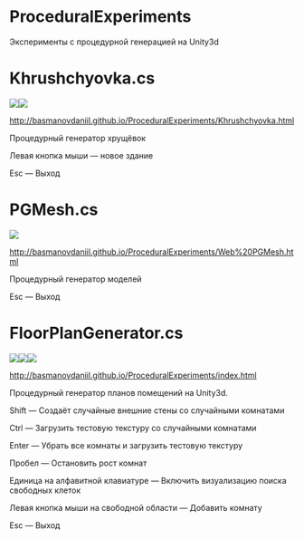 ProceduralExperiments
=====================
Эксперименты с процедурной генерацией на Unity3d

Khrushchyovka.cs
=========
![](http://habrastorage.org/storage3/89c/fff/2e1/89cfff2e16ab381631314d16c708c72b.gif)![](http://habrastorage.org/storage3/fde/d2f/3ed/fded2f3ed9e9cfcf44189cc5d904dfb2.gif)

http://basmanovdaniil.github.io/ProceduralExperiments/Khrushchyovka.html

Процедурный генератор хрущёвок

Левая кнопка мыши — новое здание

Esc — Выход

PGMesh.cs
=========
![](http://habrastorage.org/storage3/7f0/31f/a43/7f031fa43c1e01f86e8cff846d7b374c.gif)

http://basmanovdaniil.github.io/ProceduralExperiments/Web%20PGMesh.html

Процедурный генератор моделей

Esc — Выход

FloorPlanGenerator.cs
=====================
![](http://habrastorage.org/storage3/892/79b/f71/89279bf71aa5805035cef1971384688c.gif)![](http://habrastorage.org/storage3/98f/adf/25b/98fadf25b287a1a94ed5dc37317ce33c.gif)![](http://habrastorage.org/storage3/a3d/29e/999/a3d29e9990f722f9626780f786300d17.gif)

http://basmanovdaniil.github.io/ProceduralExperiments/index.html

Процедурный генератор планов помещений на Unity3d.

Shift — Создаёт случайные внешние стены со случайными комнатами

Ctrl — Загрузить тестовую текстуру со случайными комнатами

Enter — Убрать все комнаты и загрузить тестовую текстуру

Пробел — Остановить рост комнат

Единица на алфавитной клавиатуре — Включить визуализацию поиска свободных клеток

Левая кнопка мыши на свободной области — Добавить комнату

Esc — Выход


